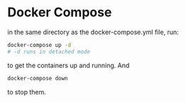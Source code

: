 # Docker Compose

in the same directory as the docker-compose.yml file, run:

```bash
docker-compose up -d
# -d runs in detached mode
``` 
to get the containers up and running. And
```bash
docker-compose down
```
to stop them.